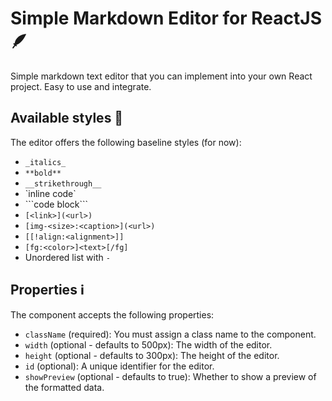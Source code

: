 # Simple Markdown Editor for ReactJS 🪶

Simple markdown text editor that you can implement into your own React project. Easy to use and integrate.

## Available styles 🎀
The editor offers the following baseline styles (for now):
- `_italics_`
- `**bold**`
- `__strikethrough__`
- \`inline code\`
- \`\`\`code block\`\`\`
- `[<link>](<url>)`
- `[img-<size>:<caption>](<url>)`
- `[[!align:<alignment>]]`
- `[fg:<color>]<text>[/fg]`
- Unordered list with `-`

## Properties ℹ️
The component accepts the following properties:
- `className` (required): You must assign a class name to the component.
- `width` (optional - defaults to 500px): The width of the editor.
- `height` (optional - defaults to 300px): The height of the editor.
- `id` (optional): A unique identifier for the editor.
- `showPreview` (optional - defaults to true): Whether to show a preview of the formatted data.
